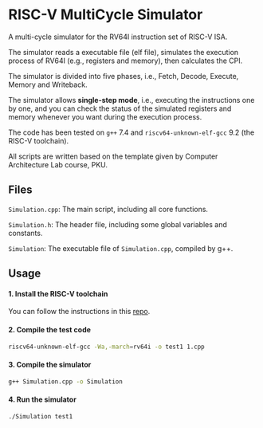 # RISC-V MultiCycle Simulator

A multi-cycle simulator for the RV64I instruction set of RISC-V ISA.

The simulator reads a executable file (elf file), simulates the execution process of RV64I (e.g., registers and memory), then calculates the CPI.

The simulator is divided into five phases, i.e., Fetch, Decode, Execute, Memory and Writeback.

The simulator allows **single-step mode**, i.e., executing the instructions one by one, and you can check the status of the simulated registers and memory whenever you want during the execution process.

The code has been tested on ``g++`` 7.4 and ``riscv64-unknown-elf-gcc`` 9.2 (the RISC-V toolchain).

All scripts are written based on the template given by Computer Architecture Lab course, PKU.

## Files

``Simulation.cpp``: The main script, including all core functions.

``Simulation.h``: The header file, including some global variables and constants.

``Simulation``: The executable file of ``Simulation.cpp``, compiled by g++.

## Usage

#### 1. Install the RISC-V toolchain

You can follow the instructions in this [repo](https://github.com/riscv/riscv-gnu-toolchain).

#### 2. Compile the test code

```bash
riscv64-unknown-elf-gcc -Wa,-march=rv64i -o test1 1.cpp
```

#### 3. Compile the simulator

```bash
g++ Simulation.cpp -o Simulation
```

#### 4. Run the simulator

```bash
./Simulation test1
```

